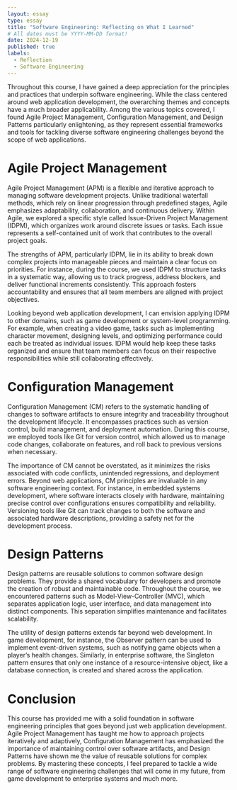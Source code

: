 ```yaml
---
layout: essay
type: essay
title: "Software Engineering: Reflecting on What I Learned"
# All dates must be YYYY-MM-DD format!
date: 2024-12-19
published: true
labels:
  - Reflection
  - Software Engineering
---
```


Throughout this course, I have gained a deep appreciation for the principles and practices that underpin software engineering. While the class centered around web application development, the overarching themes and concepts have a much broader applicability. Among the various topics covered, I found Agile Project Management, Configuration Management, and Design Patterns particularly enlightening, as they represent essential frameworks and tools for tackling diverse software engineering challenges beyond the scope of web applications.

# Agile Project Management

Agile Project Management (APM) is a flexible and iterative approach to managing software development projects. Unlike traditional waterfall methods, which rely on linear progression through predefined stages, Agile emphasizes adaptability, collaboration, and continuous delivery. Within Agile, we explored a specific style called Issue-Driven Project Management (IDPM), which organizes work around discrete issues or tasks. Each issue represents a self-contained unit of work that contributes to the overall project goals.

The strengths of APM, particularly IDPM, lie in its ability to break down complex projects into manageable pieces and maintain a clear focus on priorities. For instance, during the course, we used IDPM to structure tasks in a systematic way, allowing us to track progress, address blockers, and deliver functional increments consistently. This approach fosters accountability and ensures that all team members are aligned with project objectives.

Looking beyond web application development, I can envision applying IDPM to other domains, such as game development or system-level programming. For example, when creating a video game, tasks such as implementing character movement, designing levels, and optimizing performance could each be treated as individual issues. IDPM would help keep these tasks organized and ensure that team members can focus on their respective responsibilities while still collaborating effectively.

# Configuration Management

Configuration Management (CM) refers to the systematic handling of changes to software artifacts to ensure integrity and traceability throughout the development lifecycle. It encompasses practices such as version control, build management, and deployment automation. During this course, we employed tools like Git for version control, which allowed us to manage code changes, collaborate on features, and roll back to previous versions when necessary.

The importance of CM cannot be overstated, as it minimizes the risks associated with code conflicts, unintended regressions, and deployment errors. Beyond web applications, CM principles are invaluable in any software engineering context. For instance, in embedded systems development, where software interacts closely with hardware, maintaining precise control over configurations ensures compatibility and reliability. Versioning tools like Git can track changes to both the software and associated hardware descriptions, providing a safety net for the development process.

# Design Patterns

Design patterns are reusable solutions to common software design problems. They provide a shared vocabulary for developers and promote the creation of robust and maintainable code. Throughout the course, we encountered patterns such as Model-View-Controller (MVC), which separates application logic, user interface, and data management into distinct components. This separation simplifies maintenance and facilitates scalability. 

The utility of design patterns extends far beyond web development. In game development, for instance, the Observer pattern can be used to implement event-driven systems, such as notifying game objects when a player’s health changes. Similarly, in enterprise software, the Singleton pattern ensures that only one instance of a resource-intensive object, like a database connection, is created and shared across the application.

# Conclusion

This course has provided me with a solid foundation in software engineering principles that goes beyond just web application development. Agile Project Management has taught me how to approach projects iteratively and adaptively, Configuration Management has emphasized the importance of maintaining control over software artifacts, and Design Patterns have shown me the value of reusable solutions for complex problems. By mastering these concepts, I feel prepared to tackle a wide range of software engineering challenges that will come in my future, from game development to enterprise systems and much more.

